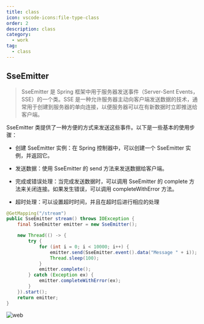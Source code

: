 ```yaml
---
title: class
icon: vscode-icons:file-type-class
order: 2
description: class
category:
  - work
tag:
  - class 
---
```


## SseEmitter

>SseEmitter 是 Spring 框架中用于服务器发送事件（Server-Sent Events，SSE）的一个类。SSE 是一种允许服务器主动向客户端发送数据的技术，通常用于创建到服务器的单向连接，以便服务器可以在有新数据时立即推送给客户端。

SseEmitter 类提供了一种方便的方式来发送这些事件。以下是一些基本的使用步骤：

- 创建 SseEmitter 实例：在 Spring 控制器中，可以创建一个 SseEmitter 实例，并返回它。

- 发送数据：使用 SseEmitter 的 send 方法来发送数据给客户端。

- 完成或错误处理：当完成发送数据时，可以调用 SseEmitter 的 complete 方法来关闭连接。如果发生错误，可以调用 completeWithError 方法。

- 超时处理：可以设置超时时间，并且在超时后进行相应的处理

```java
@GetMapping("/stream")
public SseEmitter stream() throws IOException {
    final SseEmitter emitter = new SseEmitter();

    new Thread(() -> {
        try {
            for (int i = 0; i < 10000; i++) {
                emitter.send(SseEmitter.event().data("Message " + i));
                Thread.sleep(100);
            }
            emitter.complete();
        } catch (Exception ex) {
            emitter.completeWithError(ex);
        }
    }).start();
    return emitter;
}
```

![web](https://beink.oss-cn-beijing.aliyuncs.com/study/Snipaste_2024-11-20_16-13-52.png)


